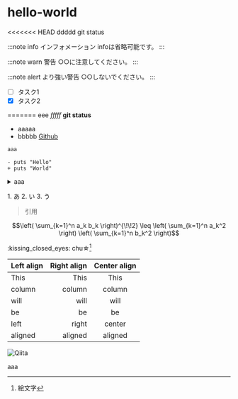 # hello-world
<<<<<<< HEAD
ddddd
git status

:::note info
インフォメーション
infoは省略可能です。
:::

:::note warn
警告
○○に注意してください。
:::

:::note alert
より強い警告
○○しないでください。
:::

- [ ] タスク1
- [x] タスク2

=======
eee
*fffff*
**git status**
- aaaaa
- bbbbb
[Github](https://github.com/Mori-wakame/hello-world)
```ruby :qiita.rb
aaa
```
```_ruby
- puts "Hello"
+ puts "World"
```
<details><summary>aaa</summary>

```rbs
puts "Hello, World"
```
</details>

1\. あ
2\. い
3\. う

>引用

```math
\left( \sum_{k=1}^n a_k b_k \right)^{\!\!2} \leq
\left( \sum_{k=1}^n a_k^2 \right) \left( \sum_{k=1}^n b_k^2 \right)
```
\:kissing_closed_eyes: chu☆[^1]

| Left align | Right align | Center align |
|:-----------|------------:|:------------:|
| This       | This        | This         |
| column     | column      | column       |
| will       | will        | will         |
| be         | be          | be           |
| left       | right       | center       |
| aligned    | aligned     | aligned      |

![Qiita](https://qiita-image-store.s3.amazonaws.com/0/45617/015bd058-7ea0-e6a5-b9cb-36a4fb38e59c.png "Qiita")

aaa

[^1]: 絵文字